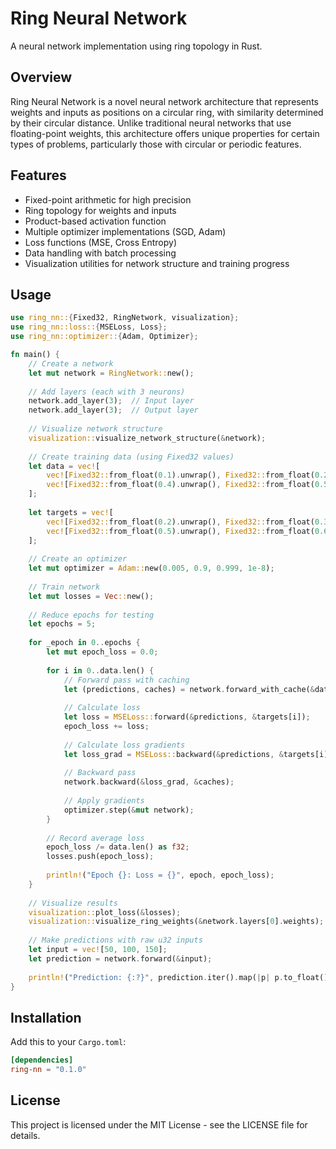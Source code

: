 # Ring Neural Network

A neural network implementation using ring topology in Rust.


## Overview

Ring Neural Network is a novel neural network architecture that represents weights and inputs as positions on a circular ring, with similarity determined by their circular distance. Unlike traditional neural networks that use floating-point weights, this architecture offers unique properties for certain types of problems, particularly those with circular or periodic features.


## Features

- Fixed-point arithmetic for high precision
- Ring topology for weights and inputs
- Product-based activation function
- Multiple optimizer implementations (SGD, Adam)
- Loss functions (MSE, Cross Entropy)
- Data handling with batch processing
- Visualization utilities for network structure and training progress


## Usage

```rust
use ring_nn::{Fixed32, RingNetwork, visualization};
use ring_nn::loss::{MSELoss, Loss};
use ring_nn::optimizer::{Adam, Optimizer};

fn main() {
    // Create a network
    let mut network = RingNetwork::new();
    
    // Add layers (each with 3 neurons)
    network.add_layer(3);  // Input layer
    network.add_layer(3);  // Output layer
    
    // Visualize network structure
    visualization::visualize_network_structure(&network);
    
    // Create training data (using Fixed32 values)
    let data = vec![
        vec![Fixed32::from_float(0.1).unwrap(), Fixed32::from_float(0.2).unwrap(), Fixed32::from_float(0.3).unwrap()],
        vec![Fixed32::from_float(0.4).unwrap(), Fixed32::from_float(0.5).unwrap(), Fixed32::from_float(0.6).unwrap()]
    ];
    
    let targets = vec![
        vec![Fixed32::from_float(0.2).unwrap(), Fixed32::from_float(0.3).unwrap(), Fixed32::from_float(0.4).unwrap()],
        vec![Fixed32::from_float(0.5).unwrap(), Fixed32::from_float(0.6).unwrap(), Fixed32::from_float(0.7).unwrap()]
    ];
    
    // Create an optimizer
    let mut optimizer = Adam::new(0.005, 0.9, 0.999, 1e-8);
    
    // Train network
    let mut losses = Vec::new();
    
    // Reduce epochs for testing
    let epochs = 5;
    
    for _epoch in 0..epochs {
        let mut epoch_loss = 0.0;
        
        for i in 0..data.len() {
            // Forward pass with caching
            let (predictions, caches) = network.forward_with_cache(&data[i]);
            
            // Calculate loss
            let loss = MSELoss::forward(&predictions, &targets[i]);
            epoch_loss += loss;
            
            // Calculate loss gradients
            let loss_grad = MSELoss::backward(&predictions, &targets[i]);
            
            // Backward pass
            network.backward(&loss_grad, &caches);
            
            // Apply gradients
            optimizer.step(&mut network);
        }
        
        // Record average loss
        epoch_loss /= data.len() as f32;
        losses.push(epoch_loss);
        
        println!("Epoch {}: Loss = {}", epoch, epoch_loss);
    }
    
    // Visualize results
    visualization::plot_loss(&losses);
    visualization::visualize_ring_weights(&network.layers[0].weights);
    
    // Make predictions with raw u32 inputs
    let input = vec![50, 100, 150];
    let prediction = network.forward(&input);
    
    println!("Prediction: {:?}", prediction.iter().map(|p| p.to_float()).collect::<Vec<f32>>());
}
```


## Installation

Add this to your `Cargo.toml`:

```toml
[dependencies]
ring-nn = "0.1.0"
```


## License

This project is licensed under the MIT License - see the LICENSE file for details.

